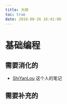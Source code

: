 ```yaml
---
title: 大纲
toc: true
date: 2018-08-26 16:41:00
---
```


# 基础编程




## 需要消化的

- [ShiYanLou](https://github.com/Ewenwan/ShiYanLou) 这个人的笔记


## 需要补充的
